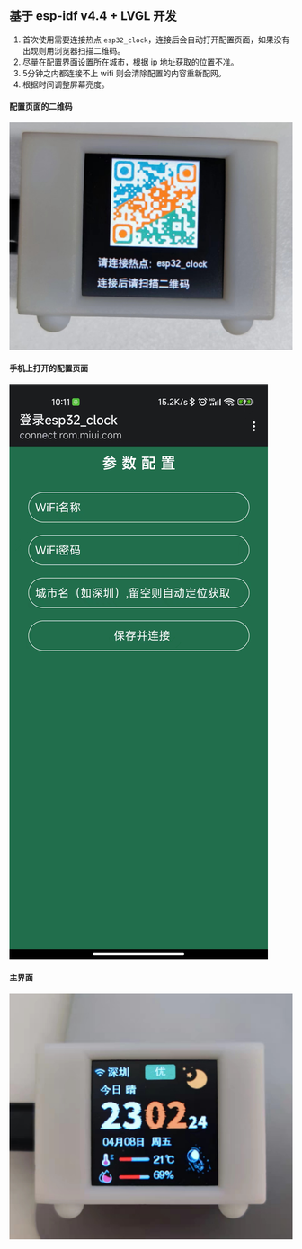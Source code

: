 ## 基于 esp-idf v4.4 + LVGL 开发

1. 首次使用需要连接热点 `esp32_clock`，连接后会自动打开配置页面，如果没有出现则用浏览器扫描二维码。
2. 尽量在配置界面设置所在城市，根据 ip 地址获取的位置不准。
3. 5分钟之内都连接不上 wifi 则会清除配置的内容重新配网。
4. 根据时间调整屏幕亮度。

#### 配置页面的二维码
![](https://github.com/amwyyyy/esp32-weather-clock-idf/blob/master/source/131649813282.jpg)

#### 手机上打开的配置页面
![](https://github.com/amwyyyy/esp32-weather-clock-idf/blob/master/source/461656555110_.pic.jpg)

#### 主界面
![](https://github.com/amwyyyy/esp32-weather-clock-idf/blob/master/source/521649430237.jpg)
